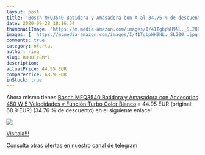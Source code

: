 ```yaml
---
layout: post
title: 'Bosch MFQ3540 Batidora y Amasadora con A al 34.76 % de descuento'
date: 2020-09-28 18:16:54
thumbnailImage: 'https://m.media-amazon.com/images/I/41TgbpWH9NL._SL200_.jpg'
images: [ 'https://m.media-amazon.com/images/I/41TgbpWH9NL._SL200_.jpg' ]
comments: true
category: ofertas
author: ring
slug: B000IYEMYI
description:
actualPrice: 44.95 EUR
comparePrice: 68.9 EUR
inStock: true
---
```


Ahora mismo tienes [Bosch MFQ3540 Batidora y Amasadora con Accesorios  450 W  5 Velocidades y Función Turbo  Color Blanco](https://www.amazon.com/dp/B000IYEMYI/?tag=redken08-20) a 44.95 EUR (original: 68.9 EUR) (34.76 %  de descuento) en el siguiente enlace!

[![](https://m.media-amazon.com/images/I/41TgbpWH9NL._SL200_.jpg)](https://www.amazon.com/dp/B000IYEMYI/?tag=redken08-20)

[Visítala!!!](https://www.amazon.com/dp/B000IYEMYI/?tag=redken08-20)

[Consulta otras ofertas en nuestro canal de telegram](https://t.me/s/ofertas25)
